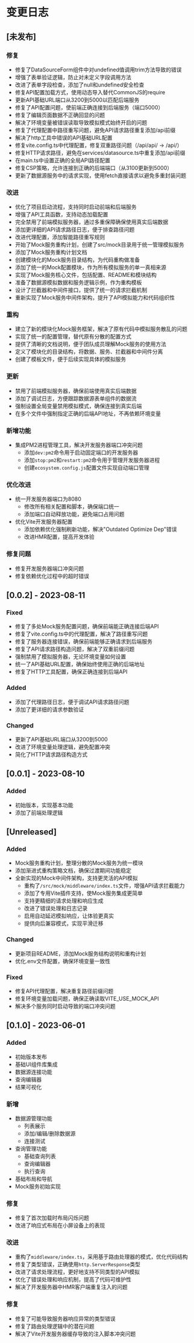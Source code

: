 # 变更日志

## [未发布]

### 修复
- 修复了DataSourceForm组件中对undefined值调用trim方法导致的错误
- 增强了表单验证逻辑，防止对未定义字段调用方法
- 改进了表单字段检查，添加了null和undefined安全检查
- 修复API配置加载方式，使用动态导入替代CommonJS的require
- 更新API基础URL端口从3200到5000以匹配后端服务
- 修复了API配置问题，使前端正确连接到后端服务（端口5000）
- 修复了编辑页面数据不正确回显的问题
- 解决了环境变量被错误读取导致模拟模式始终开启的问题
- 修复了代理配置中路径重写问题，避免API请求路径重复添加/api前缀
- 解决了http工具中错误的API基础URL配置
- 修复vite.config.ts中代理配置，修复双重路径问题（/api/api/ -> /api/）
- 修复HTTP请求路径，避免在services/datasource.ts中重复添加/api前缀
- 在main.ts中设置正确的全局API路径配置
- 修复CSP策略，允许连接到正确的后端端口（从3100更新到5000）
- 更新了数据源服务中的请求实现，使用fetch直接请求以避免多重封装问题

### 改进
- 优化了项目启动流程，支持同时启动前端和后端服务
- 增强了API工具函数，支持动态加载配置
- 完全禁用了前端模拟服务器，通过多重保障确保使用真实后端数据
- 添加更详细的API请求路径日志，便于排查路径问题
- 改进代理配置，添加智能路径重写规则
- 开始了Mock服务重构计划，创建了src/mock目录用于统一管理模拟服务
- 添加了Mock服务重构计划文档
- 创建模块化的Mock服务目录结构，为代码重构做准备
- 添加了统一的Mock配置模块，作为所有模拟服务的单一真相来源
- 实现了Mock服务核心文件，包括配置、README和模块结构
- 准备了数据源模拟数据和服务逻辑示例，作为重构模板
- 设计了拦截器和中间件接口，提供了统一的请求拦截机制
- 重新实现了Mock服务中间件架构，提升了API模拟能力和代码组织性

### 重构
- 建立了新的模块化Mock服务框架，解决了原有代码中模拟服务散乱的问题
- 实现了统一的配置管理，替代原有分散的配置方式
- 提供了清晰的文档说明，便于团队成员理解Mock服务的使用方法
- 定义了模块化的目录结构，将数据、服务、拦截器和中间件分离
- 创建了模板文件，便于后续实现具体的模拟服务

### 更新
- 禁用了前端模拟服务器，确保前端使用真实后端数据
- 添加了调试日志，方便跟踪数据源表单组件的数据流
- 强制设置全局变量禁用模拟模式，确保连接到真实后端
- 在多个文件中强制指定正确的后端API地址，不再依赖环境变量

### 新增功能

- 集成PM2进程管理工具，解决开发服务器端口冲突问题
  - 添加`dev:pm2`命令用于启动固定端口的开发服务器
  - 添加`stop:pm2`和`restart:pm2`命令用于管理开发服务器进程
  - 创建`ecosystem.config.js`配置文件实现自动端口管理

### 优化改进

- 统一开发服务器端口为8080
  - 修改所有相关配置和脚本，确保端口统一
  - 添加端口自动释放功能，避免端口占用问题
- 优化Vite开发服务器配置
  - 添加依赖优化强制刷新功能，解决"Outdated Optimize Dep"错误
  - 改进HMR配置，提高开发体验

### 修复问题

- 修复开发服务器端口冲突问题
- 修复依赖优化过程中的超时错误

## [0.0.2] - 2023-08-11

### Fixed
- 修复了多处Mock服务配置问题，确保前端能正确连接后端API
- 修复了vite.config.ts中的代理配置，解决了路径重写问题
- 修复了服务器连接错误，确保前端能够正确请求到后端服务
- 修复了API请求路径构造问题，解决了双重前缀问题
- 强制禁用了模拟服务器，无论环境变量如何设置
- 统一了API基础URL配置，确保始终使用正确的后端地址
- 修复了HTTP工具配置，确保正确连接到后端API

### Added
- 添加了代理路径日志，便于调试API请求路径问题
- 添加了更详细的请求参数验证

### Changed
- 更新了API基础URL端口从3200到5000
- 改进了环境变量处理逻辑，避免配置冲突
- 简化了HTTP请求路径构造方式

## [0.0.1] - 2023-08-10

### Added
- 初始版本，实现基本功能
- 添加了前端处理逻辑

## [Unreleased]

### Added
- Mock服务重构计划，整理分散的Mock服务为统一模块
- 添加渐进式重构策略文档，确保过渡期间功能稳定
- 全新实现的Mock中间件架构，支持更灵活的API模拟
  - 重构了`/src/mock/middleware/index.ts`文件，增强API请求拦截能力
  - 添加了专用Vite插件支持，使Mock服务集成更简单
  - 支持更精细的请求处理和响应生成
  - 改进了错误处理和日志记录
  - 启用自动延迟模拟响应，让体验更真实
  - 提供向后兼容模式，实现平滑迁移

### Changed
- 更新项目README，添加Mock服务结构说明和重构计划
- 优化.env文件配置，确保环境变量一致性

### Fixed
- 修复API代理配置，解决重复路径前缀问题
- 修复环境变量加载问题，确保正确读取VITE_USE_MOCK_API
- 解决多个服务同时启动导致的端口冲突问题

## [0.1.0] - 2023-06-01

### Added

- 初始版本发布
- 基础UI组件库集成
- 数据源连接功能
- 查询编辑器
- 结果可视化

### 新增
- 数据源管理功能
  - 列表展示
  - 添加/编辑/删除数据源
  - 连接测试
- 查询管理功能
  - 基础查询列表
  - 查询编辑器
  - 执行查询
- 基础布局和导航
- Mock服务初始实现

### 修复
- 修复了首次加载时布局闪烁问题
- 改进了响应式布局在小屏设备上的表现

### 改进
- 重构了`middleware/index.ts`，采用基于路由处理器的模式，优化代码结构
- 修复了类型错误，正确使用`http.ServerResponse`类型
- 改进了请求处理流程，更好地支持不同类型的API模拟
- 优化了错误处理和响应机制，提高了代码可维护性
- 解决了开发服务器中HMR客户端重复注入的问题

### 修复
- 修复了可能导致服务器响应异常的类型错误
- 修复了路由处理逻辑中的潜在问题
- 解决了Vite开发服务器缓存导致的注入脚本冲突问题